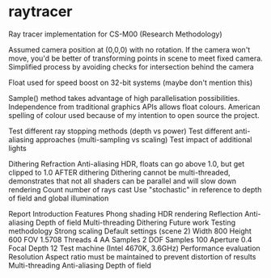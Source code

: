 raytracer
=========

Ray tracer implementation for CS-M00 (Research Methodology)

Assumed camera position at (0,0,0) with no rotation.
If the camera won't move, you'd be better of transforming points in scene to meet fixed camera.
Simplified process by avoiding checks for intersection behind the camera

Float used for speed boost on 32-bit systems (maybe don't mention this)

Sample() method takes advantage of high parallelisation possibilities.
Independence from traditional graphics APIs allows float colours.
American spelling of colour used because of my intention to open source the project.

Test different ray stopping methods (depth vs power)
Test different anti-aliasing approaches (multi-sampling vs scaling)
Test impact of additional lights

Dithering
Refraction
Anti-aliasing
HDR, floats can go above 1.0, but get clipped to 1.0 AFTER dithering
Dithering cannot be multi-threaded, demonstrates that not all shaders can be parallel and will slow down rendering
Count number of rays cast
Use "stochastic" in reference to depth of field and global illumination


Report
	Introduction
	Features
		Phong shading
		HDR rendering
		Reflection
		Anti-aliasing
		Depth of field
		Multi-threading
		Dithering
		Future work
	Testing methodology
		Strong scaling
		Default settings (scene 2)
			Width		800
			Height		600
			FOV			1.5708
			Threads		4
			AA Samples	2
			DOF Samples	100
			Aperture	0.4
			Focal Depth	12
		Test machine (Intel 4670K, 3.6GHz)
	Performance evaluation
		Resolution
			Aspect ratio must be maintained to prevent distortion of results
		Multi-threading
		Anti-aliasing
		Depth of field
		